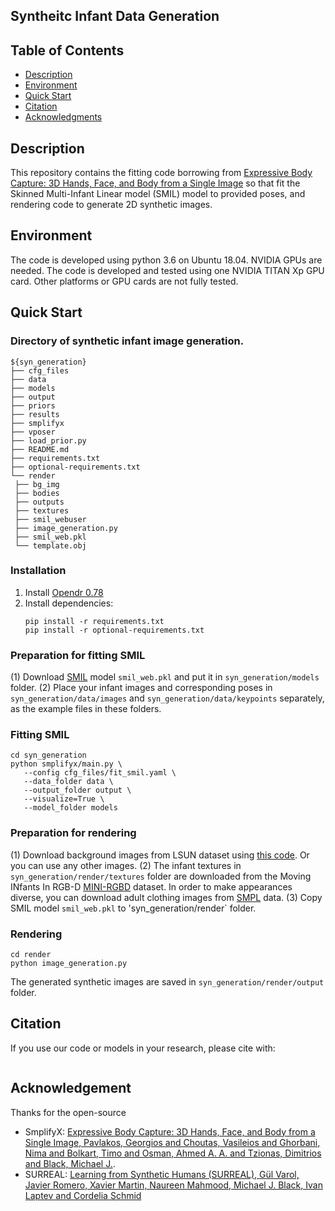 ## Syntheitc Infant Data Generation

## Table of Contents
  * [Description](#description) 
  * [Environment](#environment)
  * [Quick Start](#quick-start)
  * [Citation](#citation)
  * [Acknowledgments](#acknowledgments)


## Description

This repository contains the fitting code borrowing from [Expressive Body Capture: 3D Hands, Face, and Body from a Single Image](https://smpl-x.is.tue.mpg.de/) 
so that fit the Skinned Multi-Infant Linear model (SMIL) model to provided poses, and rendering code to generate 2D synthetic images. 

## Environment
The code is developed using python 3.6 on Ubuntu 18.04. NVIDIA GPUs are needed. The code is developed and tested using one NVIDIA TITAN Xp GPU card. Other platforms or GPU cards are not fully tested.

## Quick Start
### Directory of synthetic infant image generation. 
   ```
   ${syn_generation}
   ├── cfg_files
   ├── data
   ├── models
   ├── output
   ├── priors
   ├── results
   ├── smplifyx
   ├── vposer
   ├── load_prior.py
   ├── README.md
   ├── requirements.txt
   ├── optional-requirements.txt
   └── render
   	├── bg_img
   	├── bodies
   	├── outputs
   	├── textures
   	├── smil_webuser
   	├── image_generation.py
   	├── smil_web.pkl
   	└── template.obj

   ```
### Installation
1. Install [Opendr 0.78](https://pypi.org/project/opendr/)
2. Install dependencies:
   ```
   pip install -r requirements.txt
   pip install -r optional-requirements.txt
   ```
### Preparation for fitting SMIL
   (1) Download [SMIL](https://www.iosb.fraunhofer.de/servlet/is/82920/) model `smil_web.pkl` and put it in `syn_generation/models` folder.
   (2) Place your infant images and corresponding poses in `syn_generation/data/images` and `syn_generation/data/keypoints` separately, as the example files in these folders.

### Fitting SMIL
```
cd syn_generation
python smplifyx/main.py \
   --config cfg_files/fit_smil.yaml \
   --data_folder data \
   --output_folder output \
   --visualize=True \
   --model_folder models

```

### Preparation for rendering
   (1) Download background images from LSUN dataset using [this code](https://github.com/fyu/lsun). Or you can use any other images.
   (2) The infant textures in `syn_generation/render/textures` folder are downloaded from the Moving INfants In RGB-D [MINI-RGBD](https://www.iosb.fraunhofer.de/servlet/is/82920/) dataset. 
   In order to make appearances diverse, you can download adult clothing images from [SMPL](lsh.paris.inria.fr/SURREAL/smpl_data/textures.tar.gz) data.
   (3) Copy SMIL model `smil_web.pkl` to 'syn_generation/render` folder.
  
### Rendering
```
cd render
python image_generation.py 

```
The generated synthetic images are saved in `syn_generation/render/output` folder.

## Citation
If you use our code or models in your research, please cite with:

```

```

## Acknowledgement
Thanks for the open-source
* SmplifyX: [Expressive Body Capture: 3D Hands, Face, and Body from a Single Image, Pavlakos, Georgios and Choutas, Vasileios and Ghorbani, Nima and Bolkart, Timo and Osman, Ahmed A. A. and Tzionas, Dimitrios and Black, Michael J.](https://github.com/vchoutas/smplify-x).
* SURREAL: [Learning from Synthetic Humans (SURREAL), Gül Varol, Javier Romero, Xavier Martin, Naureen Mahmood, Michael J. Black, Ivan Laptev and Cordelia Schmid](https://github.com/gulvarol/surreal)
